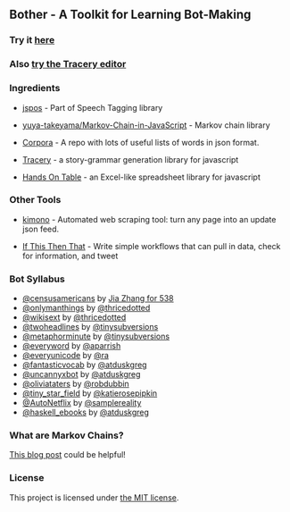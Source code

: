 ## Bother - A Toolkit for Learning Bot-Making

### Try it [here](http://atduskgreg.github.io/ide.html)

### Also [try the Tracery editor](http://atduskgreg.github.io/tracery.html)

### Ingredients

* [jspos](https://code.google.com/p/jspos) - Part of Speech Tagging library

* [yuya-takeyama/Markov-Chain-in-JavaScript](https://github.com/yuya-takeyama/Markov-Chain-in-JavaScript) - Markov chain library

* [Corpora](https://github.com/dariusk/corpora) - A repo with lots of useful lists of words in json format.

* [Tracery](http://github.com/galaxykate/tracery) - a story-grammar generation library for javascript

* [Hands On Table](https://handsontable.com/) - an Excel-like spreadsheet library for javascript

### Other Tools

* [kimono](https://www.kimonolabs.com/) - Automated web scraping tool: turn any page into an update json feed.

* [If This Then That](https://ifttt.com) - Write simple workflows that can pull in data, check for information, and tweet

### Bot Syllabus

* [@censusamericans](http://twitter.com/censusamericans) by [Jia Zhang for 538](http://fivethirtyeight.com/datalab/introducing-censusamericans-a-twitter-bot-for-america/)
* [@onlymanthings](http://twitter.com/onlymanthings) by [@thricedotted](http://twitter.com/thricedotted)
* [@wikisext](http://twitter.com/wikisext) by [@thricedotted](http://twitter.com/thricedotted)
* [@twoheadlines](http://twitter.com/twoheadlines) by [@tinysubversions](http://twitter.com/tinysubversions)
* [@metaphorminute](http://twitter.com/metaphorminute) by [@tinysubversions](http://twitter.com/tinysubversions)
* [@everyword](http://twitter.com/everyword) by [@aparrish](http://twitter.com/aparrish)
* [@everyunicode](http://twitter.com/everyunicode) by [@ra](http://twitter.com/ra)
* [@fantasticvocab](http://twitter.com/fantasticvocab) by [@atduskgreg](http://twitter.com/atduskgreg)
* [@uncannyxbot](http://twitter.com/uncannyxbot) by [@atduskgreg](http://twitter.com/atduskgreg)
* [@oliviataters](http://twitter.com/oliviataters) by [@robdubbin](http://twitter.com/robdubbin)
* [@tiny_star_field](http://twitter.com/tiny_star_field) by [@katierosepipkin](http://twitter.com/katierosepipkin)
* [@AutoNetflix](http://twitter.com/AutoNetflix) by [@samplereality](http://twitter.com/samplereality)
* [@haskell_ebooks](http://twitter.com/haskell_ebooks) by [@atduskgreg](http://twitter.com/atduskgreg)


### What are Markov Chains?
[This blog post](http://blog.codinghorror.com/markov-and-you/) could be helpful!

### License

This project is licensed under [the MIT license](https://github.com/atduskgreg/bother/blob/master/license.txt).
